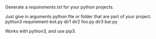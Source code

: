 Generate a _requirements.txt_ for your python projects.

Just give in arguments python file or folder that are part of your project.
  python3 requirement-bot.py dir1 dir2 foo.py dir3 bar.py

Works with python3, and use pip3.
